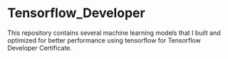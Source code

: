 # Tensorflow_Developer

This repository contains several machine learning models that I built and optimized for better performance using tensorflow for Tensorflow Developer Certificate.
